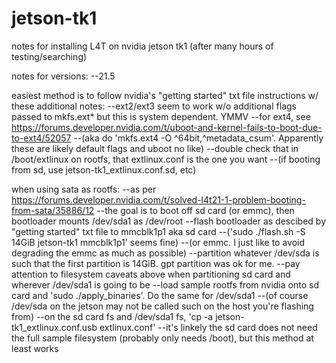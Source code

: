 # jetson-tk1
notes for installing L4T on nvidia jetson tk1 (after many hours of testing/searching)

notes for versions:
--21.5

easiest method is to follow nvidia's "getting started" txt file instructions w/ these additional notes:
--ext2/ext3 seem to work w/o additional flags passed to mkfs.ext* but this is system dependent. YMMV
--for ext4, see https://forums.developer.nvidia.com/t/uboot-and-kernel-fails-to-boot-due-to-ext4/52057
--(aka do 'mkfs.ext4 -O ^64bit,^metadata_csum'. Apparently these are likely default flags and uboot no like)
--double check that in /boot/extlinux on rootfs, that extlinux.conf is the one you want
--(if booting from sd, use jetson-tk1_extlinux.conf.sd, etc)

when using sata as rootfs:
--as per https://forums.developer.nvidia.com/t/solved-l4t21-1-problem-booting-from-sata/35886/12
--the goal is to boot off sd card (or emmc), then bootloader mounts /dev/sda1 as /dev/root
--flash bootloader as descibed by "getting started" txt file to mmcblk1p1 aka sd card
--('sudo ./flash.sh -S 14GiB jetson-tk1 mmcblk1p1' seems fine)
--(or emmc. I just like to avoid degrading the emmc as much as possible)
--partition whatever /dev/sda is such that the first partition is 14GiB. gpt partition was ok for me.
--pay attention to filesystem caveats above when partitioning sd card and wherever /dev/sda1 is going to be
--load sample rootfs from nvidia onto sd card and 'sudo ./apply_binaries'. Do the same for /dev/sda1
--(of course /dev/sda on the jetson may not be called such on the host you're flashing from)
--on the sd card fs and /dev/sda1 fs, 'cp -a jetson-tk1_extlinux.conf.usb extlinux.conf'
--it's linkely the sd card does not need the full sample filesystem (probably only needs /boot), but this method at least works
